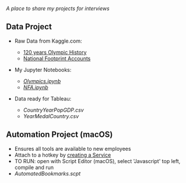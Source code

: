 *A place to share my projects for interviews*    
  
  
  
## Data Project
- Raw Data from Kaggle.com:  
  -  [120 years Olympic History](https://www.kaggle.com/heesoo37/120-years-of-olympic-history-athletes-and-results)  
  -  [National Footprint Accounts](https://www.kaggle.com/footprintnetwork/national-footprint-accounts-2018)  
  
- My Jupyter Notebooks:  
  -  *[Olympics.ipynb](https://github.com/smithwithatypo/InterviewProject/blob/master/Olympics.ipynb)*  
  -  *[NFA.ipynb](https://github.com/smithwithatypo/InterviewProject/blob/master/NFA.ipynb)*  
  
- Data ready for Tableau:  
  -  *CountryYearPopGDP.csv*  
  -  *YearMedalCountry.csv*
  
  
## Automation Project (macOS)
-  Ensures all tools are available to new employees
-  Attach to a hotkey by [creating a Service](https://developer.apple.com/library/archive/documentation/LanguagesUtilities/Conceptual/MacAutomationScriptingGuide/MakeaSystem-WideService.html)
-  TO RUN: open with Script Editor (macOS), select 'Javascript' top left, compile and run
-  *AutomatedBookmarks.scpt*  
